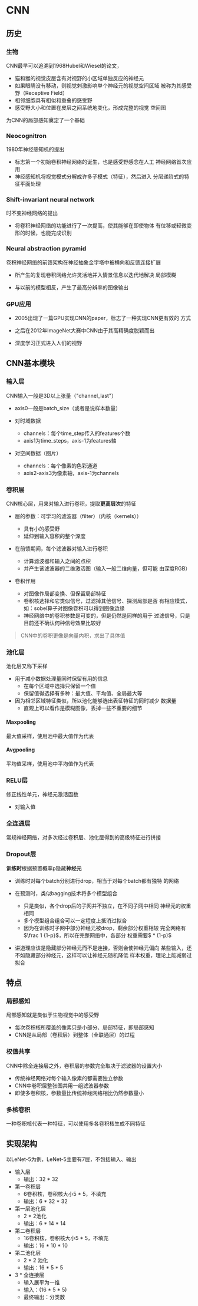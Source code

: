 #	CNN

##	历史

###	生物

CNN最早可以追溯到1968Hubel和Wiesel的论文，

-	猫和猴的视觉皮层含有对视野的小区域单独反应的神经元
-	如果眼睛没有移动，则视觉刺激影响单个神经元的视觉空间区域
	被称为其感受野（Receptive Field）
-	相邻细胞具有相似和重叠的感受野
-	感受野大小和位置在皮层之间系统地变化，形成完整的视觉
	空间图

为CNN的局部感知奠定了一个基础

###	Neocognitron

1980年神经感知机的提出

-	标志第一个初始卷积神经网络的诞生，也是感受野感念在人工
	神经网络首次应用
-	神经感知机将视觉模式分解成许多子模式（特征），然后进入
	分层递阶式的特征平面处理

###	Shift-invariant neural network

时不变神经网络的提出

-	将卷积神经网络的功能进行了一次提高，使其能够在即使物体
	有位移或轻微变形的时候，也能完成识别

###	Neural abstraction pyramid

卷积神经网络的前馈架构在神经抽象金字塔中被横向和反馈连接扩展

-	所产生的复现卷积网络允许灵活地并入情景信息以迭代地解决
	局部模糊
	
-	与以前的模型相反，产生了最高分辨率的图像输出

###	GPU应用

-	2005出现了一篇GPU实现CNN的paper，标志了一种实现CNN更有效的
方式

-	之后在2012年ImageNet大赛中CNN由于其高精确度脱颖而出

-	深度学习正式进入人们的视野

##	CNN基本模块

###	输入层

CNN输入一般是3D以上张量（"channel_last"）

-	axis0一般是batch_size（或者是说样本数量）

-	对时域数据
	-	channels：每个time_step传入的features个数
	-	axis1为time_steps，axis-1为features轴

-	对空间数据（图片）
	-	channels：每个像素的色彩通道
	-	axis2-axis3为像素轴，axis-1为channels

###	卷积层

CNN核心层，用来对输入进行卷积，提取**更高层次**的特征

-	层的参数：可学习的滤波器（filter）（内核（kernels））
	-	具有小的感受野
	-	延伸到输入容积的整个深度
	
-	在前馈期间，每个滤波器对输入进行卷积
	-	计算滤波器和输入之间的点积
	-	并产生该滤波器的二维激活图（输入一般二维向量，但可能
		由深度RGB）

-	卷积作用
	-	对图像作局部变换、但保留局部特征
	-	卷积核选择和它类似信号，过滤掉其他信号、探测局部是否
		有相应模式，如：sobel算子对图像卷积可以得到图像边缘
	-	神经网络中的卷积参数是可变的，但是仍然是同样的用于
		过滤信号，只是目前还不确认何种信号效果比较好

>	CNN中的卷积更像是向量内积，求出了具体值

###	池化层

池化层又称下采样

-	用于减小数据处理量同时保留有用的信息
	-	在每个区域中选择只保留一个值
	-	保留值得选择有多种：最大值、平均值、全局最大等
-	因为相邻区域特征类似，所以池化能够选出表征特征的同时减少
	数据量
	-	直观上可以看作是模糊图像，丢掉一些不重要的细节

####	Maxpooling

最大值采样，使用池中最大值作为代表

####	Avgpooling

平均值采样，使用池中平均值作为代表

###	RELU层

修正线性单元，神经元激活函数

-	对输入值

###	全连通层

常规神经网络，对多次经过卷积层、池化层得到的高级特征进行拼接

###	Dropout层

**训练时**根据预置概率p隐藏**神经元**

-	训练时对每个batch分别进行drop，相当于对每个batch都有独特
	的网络

-	在预测时，类似bagging技术将多个模型组合
	-	只是类似，各个drop后的子网并不独立，在不同子网中相同
		神经元的权重相同
	-	多个模型组合组合可以一定程度上抵消过拟合
	-	因为在训练时子网中部分神经元被drop，剩余部分权重相较
		完全网络有$\frac 1 {1-p}$，所以在完整网络中，各部分
		权重需要$ * (1-p)$

-	讲道理应该是隐藏部分神经元而不是连接，否则会使神经元偏向
	某些输入，还不如隐藏部分神经元，这样可以让神经元随机降低
	样本权重，理论上能减弱过拟合

##	特点

###	局部感知

局部感知就是类似于生物视觉中的感受野

-	每次卷积核所覆盖的像素只是小部分、局部特征，即局部感知
-	CNN是从局部（卷积层）到整体（全联通层）的过程


###	权值共享

CNN中除全连接层之外，卷积层的参数完全取决于滤波器的设置大小

-	传统神经网络对每个输入像素的都需要独立参数
-	CNN中卷积层整张图共用一组滤波器参数
-	即使多卷积核，参数量比传统神经网络相比仍然参数量小

###	多核卷积

一种卷积核代表一种特征，可以使用多各卷积核生成不同特征

##	实现架构

以LeNet-5为例，LeNet-5主要有7层，不包括输入、输出

-	输入层
	-	输出：32 * 32
-	第一卷积层
	-	6卷积核，卷积核大小5 * 5，不填充
	-	输出：6 * 32 * 32
-	第一层池化层
	-	2 * 2池化
	-	输出：6 * 14 * 14
-	第二卷积层
	-	16卷积核，卷积核大小5 * 5，不填充
	-	输出：16 * 10 * 10
-	第二池化层
	-	2 * 2 池化
	-	输出：16 * 5 * 5
-	3 * 全连接层
	-	输入展平为一维
	-	输入：(16 * 5 * 5)
	-	最终输出：分类数







